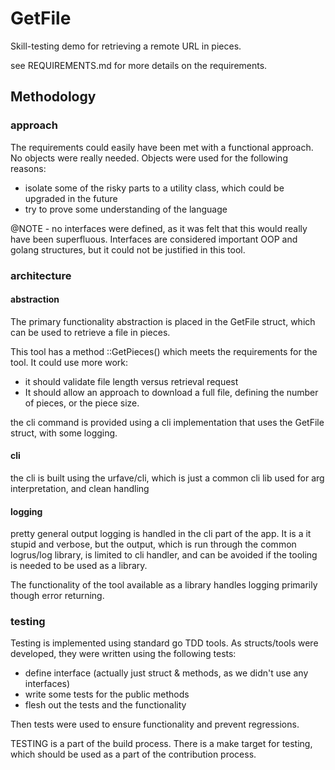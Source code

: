 # GetFile

Skill-testing demo for retrieving a remote URL in pieces.

see REQUIREMENTS.md for more details on the requirements.

## Methodology

### approach

The requirements could easily have been met with a functional approach.  No objects were really needed. Objects were
used for the following reasons:

- isolate some of the risky parts to a utility class, which could be upgraded in the future
- try to prove some understanding of the language

@NOTE - no interfaces were defined, as it was felt that this would really have been superfluous.  Interfaces are
considered important OOP and golang structures, but it could not be justified in this tool.

### architecture

#### abstraction

The primary functionality abstraction is placed in the GetFile struct, which can be used to retrieve a file in pieces.

This tool has a method ::GetPieces() which meets the requirements for the tool.  It could use more work:

- it should validate file length versus retrieval request
- It should allow an approach to download a full file, defining the number of pieces, or the piece size.

the cli command is provided using a cli implementation that uses the GetFile struct, with some logging.

#### cli

the cli is built using the urfave/cli, which is just a common cli lib used for arg interpretation, and clean handling

#### logging

pretty general output logging is handled in the cli part of the app.  It is a it stupid and verbose, but the output,
which is run through the common logrus/log library, is limited to cli handler, and can be avoided if the tooling is
needed to be used as a library.

The functionality of the tool available as a library handles logging primarily though error returning.

### testing

Testing is implemented using standard go TDD tools.  As structs/tools were developed, they were written using the
following tests:

- define interface (actually just struct & methods, as we didn't use any interfaces)
- write some tests for the public methods
- flesh out the tests and the functionality

Then tests were used to ensure functionality and prevent regressions.

TESTING is a part of the build process.  There is a make target for testing, which should be used as a part of the
contribution process.
